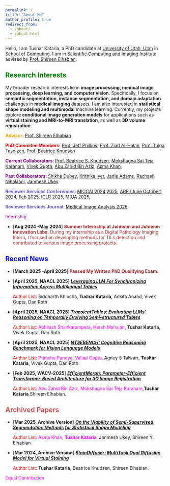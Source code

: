 ```yaml
---
permalink: /
title: "About Me"
author_profile: true
redirect_from: 
  - /about/
  - /about.html
---
```



Hello, I am Tushar Kataria, a PhD candidate at [University of Utah, Utah](https://www.utah.edu/) in [School of Computing](https://www.cs.utah.edu/). I am in [Scientific Computing and Imaging Institute](https://www.sci.utah.edu/) advised by [Prof. Shireen Elhabian](https://www.sci.utah.edu/~shireen/).

<span style="color:green;">Research Interests</span>
------

My broader research interests lie in **image processing, medical image processing, deep learning, and computer vision**. Specifically, I focus on **semantic segmentation, instance segmentation, and domain adaptation** challenges in **medical imaging** datasets. I am also interested in **statistical shape modeling and multimodal** machine learning. Currently, my projects explore **conditional image generation models** for applications such as **virtual staining and MRI-to-MRI translation**, as well as **3D volume registration**.

<span style="color:orange;">**Advisor**</span>: [Prof. Shireen Elhabian](https://www.sci.utah.edu/~shireen/)

<span style="color:red;">**PhD Commitee Members**</span>: [Prof. Jeff Phillips](https://users.cs.utah.edu/~jeffp/), [Prof. Ziad Al-Halah](https://users.cs.utah.edu/~ziad/), [Prof. Tolga Tasdizen](https://www.sci.utah.edu/~tolga/), [Prof. Beatrice Knudsen](https://healthcare.utah.edu/find-a-doctor/beatrice-s-knudsen)

<span style="color:purple;">**Current Collaborators**</span>: [Prof. Beatrice S. Knudsen](https://healthcare.utah.edu/fad/mddetail.php?physicianID=u6028236#tabAcademic), [Mokshagna Sai Teja Karanam](https://www.linkedin.com/in/mokshagna-sai-teja-karanam-372022169/), [Vivek Gupta](https://vgupta123.github.io/), [Abu Zahid Bin Aziz](https://www.researchgate.net/profile/Abu-Zahid-Bin-Aziz), [Asma Khan](https://www.linkedin.com/in/asmakhan2021/),

<span style="color:purple;">**Past Collaborators**</span>: [Shikha Dubey](https://sites.google.com/view/shikha-dubey/), [Krithika Iyer](https://www.linkedin.com/in/iyerkrithika21/), [Jadie Adams](http://www.sci.utah.edu/~jadie/), [Rachaell Nihalaani](https://www.linkedin.com/in/rachaell-nihalaani/), [Janmesh Ukey](https://www.linkedin.com/in/janmesh-ukey/)  

<span style="color:SlateBlue;">**Reviewer Services Conferences**</span>: [MICCAI 2024,2025](https://miccai.org/index.php/), [ARR (June,October) 2024, Feb 2025](https://aclrollingreview.org/), [ICLR 2025](https://iclr.cc/), [MIUA 2025](https://conferences.leeds.ac.uk/miua/), 

<span style="color:SlateBlue;">**Reviewer Services Journal**</span>: [Medical Image Analysis 2025](https://www.sciencedirect.com/journal/medical-image-analysis) 

<span style="color:purple;">Internship</span>

- [**Aug 2024 -May 2024**] <span style="color:brown;"> **Summer Internship at Johnson and Johnson Innovation Labs.** During my internship as a Digital Pathology Imaging Intern, I focused on developing methods for TILs detection and contributed to various image processing projects. </span>


<span style="color:blue;">Recent News</span>
------
- [**March 2025 -April 2025**] <span style="color:brown;"> **Passed My Written PhD Qualifying Exam.** </span>

- [**April 2025, NAACL 2025**] [***Leveraging LLM For Synchronizing Information Across Multilingual Tables***](https://arxiv.org/abs/2407.10380)

	<span style="color:red;">Author List</span>: Siddharth Khincha, **Tushar Kataria**, Ankita Anand, Vivek Gupta, Dan Roth

- [**April 2025, NAACL 2025**] [***TransientTables: Evaluating LLMs' Reasoning on Temporally Evolving Semi-structured Tables***](https://arxiv.org/abs/2504.01879)

	<span style="color:red;">Author List</span>: <span style="color:magenta;">Abhilash Shankarampeta</span>, <span style="color:magenta;">Harsh Mahajan</span>, **Tushar Kataria**, Vivek Gupta, Dan Roth

- [**April 2025, NAACL 2025**] [***NTSEBENCH: Cognitive Reasoning Benchmark for Vision Language Models***](https://arxiv.org/abs/2407.10380)

	<span style="color:red;">Author List</span>: <span style="color:magenta;">Pranshu Pandya</span>, <span style="color:magenta;">Vatsal Gupta</span>, Agney S Talwarr, **Tushar Kataria**, Vivek Gupta, Dan Roth

- [**Feb 2025,  WACV-2025**] [***EfficientMorph: Parameter-Efficient Transformer-Based Architecture for 3D Image Registration***](https://arxiv.org/abs/2403.11026)

	<span style="color:red;">Author List</span>: <span style="color:magenta;">Abu Zahid Bin Aziz, Mokshagna Sai Teja Karanam</span>,**Tushar Kataria**,Shireen  Elhabian.

<span style="color:IndianRed;">Archived Papers</span>
------

- [**Mar 2025, Archive Version**] [***On the Viability of Semi-Supervised Segmentation Methods for Statistical Shape Modeling***](https://arxiv.org/abs/2407.15260)

	<span style="color:red;">Author List</span>: <span style="color:magenta;">Asma Khan</span>, <span style="color:magenta;">**Tushar Kataria**</span>, Janmesh Ukey, Shireen Y. Elhabian

- [**Mar 2024, Archive Version**] [***StainDiffuser: MultiTask Dual Diffusion Model for Virtual Staining***](https://arxiv.org/abs/2403.11340)

	<span style="color:red;">Author List</span>: **Tushar Kataria**, Beatrice Knudsen, Shireen  Elhabian.


<span style="color:magenta;">Equal Contribution</span>

